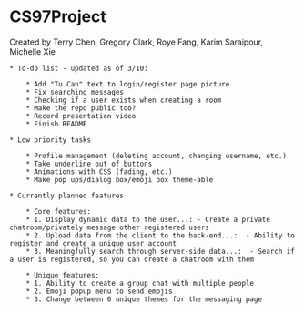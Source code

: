# CS97Project
Created by Terry Chen, Gregory Clark, Roye Fang, Karim Saraipour, Michelle Xie

    * To-do list - updated as of 3/10:

        * Add "Tu.Can" text to login/register page picture
        * Fix searching messages
        * Checking if a user exists when creating a room
        * Make the repo public too?
        * Record presentation video
        * Finish README

    * Low priority tasks    

        * Profile management (deleting account, changing username, etc.)
        * Take underline out of buttons
        * Animations with CSS (fading, etc.)
        * Make pop ups/dialog box/emoji box theme-able

    * Currently planned features

        * Core features:
        * 1. Display dynamic data to the user...: - Create a private chatroom/privately message other registered users
        * 2. Upload data from the client to the back-end...:  - Ability to register and create a unique user account
        * 3. Meaningfully search through server-side data...:  - Search if a user is registered, so you can create a chatroom with them

        * Unique features:
        * 1. Ability to create a group chat with multiple people
        * 2. Emoji popup menu to send emojis
        * 3. Change between 6 unique themes for the messaging page
